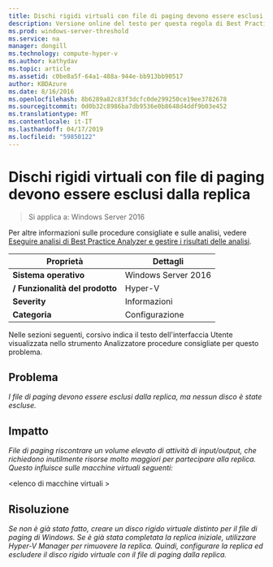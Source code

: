 ```yaml
---
title: Dischi rigidi virtuali con file di paging devono essere esclusi dalla replica
description: Versione online del testo per questa regola di Best Practices Analyzer.
ms.prod: windows-server-threshold
ms.service: na
manager: dongill
ms.technology: compute-hyper-v
ms.author: kathydav
ms.topic: article
ms.assetid: c0be8a5f-64a1-488a-944e-bb913bb90517
author: KBDAzure
ms.date: 8/16/2016
ms.openlocfilehash: 8b6289a82c83f3dcfc0de299250ce19ee3782678
ms.sourcegitcommit: 0d0b32c8986ba7db9536e0b8648d4ddf9b03e452
ms.translationtype: MT
ms.contentlocale: it-IT
ms.lasthandoff: 04/17/2019
ms.locfileid: "59850122"
---
```

# <a name="virtual-hard-disks-with-paging-files-should-be-excluded-from-replication"></a>Dischi rigidi virtuali con file di paging devono essere esclusi dalla replica

>Si applica a: Windows Server 2016

Per altre informazioni sulle procedure consigliate e sulle analisi, vedere [Eseguire analisi di Best Practice Analyzer e gestire i risultati delle analisi](https://go.microsoft.com/fwlink/p/?LinkID=223177).  
  
|Proprietà|Dettagli|  
|-|-|  
|**Sistema operativo**|Windows Server 2016|  
|**/ Funzionalità del prodotto**|Hyper-V|  
|**Severity**|Informazioni|  
|**Categoria**|Configurazione|  
  
Nelle sezioni seguenti, corsivo indica il testo dell'interfaccia Utente visualizzata nello strumento Analizzatore procedure consigliate per questo problema.  
  
## <a name="issue"></a>Problema  
*I file di paging devono essere esclusi dalla replica, ma nessun disco è state escluse.*  
  
## <a name="impact"></a>Impatto  
*File di paging riscontrare un volume elevato di attività di input/output, che richiedono inutilmente risorse molto maggiori per partecipare alla replica. Questo influisce sulle macchine virtuali seguenti:*  
  
\<elenco di macchine virtuali >  
  
## <a name="resolution"></a>Risoluzione  
*Se non è già stato fatto, creare un disco rigido virtuale distinto per il file di paging di Windows. Se è già stata completata la replica iniziale, utilizzare Hyper-V Manager per rimuovere la replica. Quindi, configurare la replica ed escludere il disco rigido virtuale con il file di paging dalla replica.*  
  


